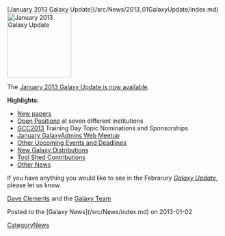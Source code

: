 <div class='newsItemHeader'>[January 2013 Galaxy Update](/src/News/2013_01GalaxyUpdate/index.md)</div>

<div class='right'><a href='/src/GalaxyUpdates/2013_01/index.md'><img src="/src/Images/Logos/GalaxyUpdate200.png" alt="January 2013 Galaxy Update" width=150 /></a></div>

The [January 2013 Galaxy Update is now available](/src/GalaxyUpdates/2013_01/index.md). 

**Highlights:**

* [New papers](/src/GalaxyUpdates/2013_01/index.md#new-papers)
* [Open Positions](/src/GalaxyUpdates/2013_01/index.md#whos-hiring) at seven different institutions
* [GCC2013](/src/GalaxyUpdates/2013_01/index.md#gcc2013) Training Day Topic Nominations and Sponsorships
* [January GalaxyAdmins Web Meetup](/src/GalaxyUpdates/2013_01/index.md#january-galaxyadmins-web-meetup)
* [Other Upcoming Events and Deadlines](/src/GalaxyUpdates/2013_01/index.md#other-upcoming-events-and-deadlines)
* [New Galaxy Distributions](/src/GalaxyUpdates/2013_01/index.md#new-galaxy-distributions)
* [Tool Shed Contributions](/src/GalaxyUpdates/2013_01/index.md#tool-shed-contributions)
* [Other News](/src/GalaxyUpdates/2013_01/index.md#other-news)

If you have anything you would like to see in the Febrarury *[Galaxy Update](/src/GalaxyUpdates/index.md)*, please let us know.

[Dave Clements](/src/DaveClements/index.md) and the [Galaxy Team](/src/GalaxyTeam/index.md)

<div class='newsItemFooter'>Posted to the [Galaxy News](/src/News/index.md) on 2013-01-02</div>

[CategoryNews](/src/CategoryNews/index.md)
